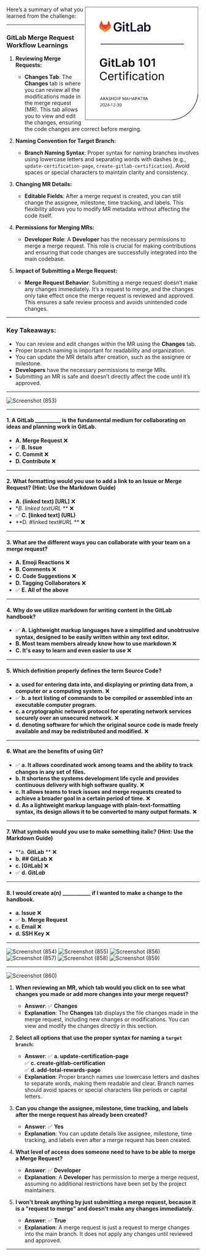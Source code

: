 [<img align="right" alt="GitHub Foundations exam logo" width="300" src="akashdip-mahapatra-f1f2d132-53f4-47fc-b401-7ec7b0e76a62-certificate_page-0001.jpg">](https://www.credly.com/go/6C69ZOKh) 


Here’s a summary of what you learned from the challenge:

---

### GitLab Merge Request Workflow Learnings

1. **Reviewing Merge Requests:**
   - **Changes Tab**: The **Changes** tab is where you can review all the modifications made in the merge request (MR). This tab allows you to view and edit the changes, ensuring the code changes are correct before merging.

2. **Naming Convention for Target Branch:**
   - **Branch Naming Syntax**: Proper syntax for naming branches involves using lowercase letters and separating words with dashes (e.g., `update-certification-page`, `create-gitlab-certification`). Avoid spaces or special characters to maintain clarity and consistency.

3. **Changing MR Details:**
   - **Editable Fields**: After a merge request is created, you can still change the assignee, milestone, time tracking, and labels. This flexibility allows you to modify MR metadata without affecting the code itself.

4. **Permissions for Merging MRs:**
   - **Developer Role**: A **Developer** has the necessary permissions to merge a merge request. This role is crucial for making contributions and ensuring that code changes are successfully integrated into the main codebase.

5. **Impact of Submitting a Merge Request:**
   - **Merge Request Behavior**: Submitting a merge request doesn’t make any changes immediately. It’s a request to merge, and the changes only take effect once the merge request is reviewed and approved. This ensures a safe review process and avoids unintended code changes.

---

### Key Takeaways:
- You can review and edit changes within the MR using the **Changes** tab.
- Proper branch naming is important for readability and organization.
- You can update the MR details after creation, such as the assignee or milestone.
- **Developers** have the necessary permissions to merge MRs.
- Submitting an MR is safe and doesn’t directly affect the code until it’s approved.

---

![Screenshot (853)](https://github.com/user-attachments/assets/0ea54916-db28-4fd5-a529-b7a8a7daaf3b)

---

#### **1. A GitLab __________ is the fundamental medium for collaborating on ideas and planning work in GitLab.**  
- **A. Merge Request** ❌  
- ✅ **B. Issue**  
- **C. Commit** ❌  
- **D. Contribute** ❌  

---

#### **2. What formatting would you use to add a link to an Issue or Merge Request? (Hint: Use the Markdown Guide)**  
- **A. (linked text) [URL]** ❌  
- **B. *linked text*_URL_* ** ❌  
- ✅ **C. [linked text] (URL)**  
- **D. #linked text#*URL* ** ❌  

---

#### **3. What are the different ways you can collaborate with your team on a merge request?**  
- **A. Emoji Reactions** ❌  
- **B. Comments** ❌  
- **C. Code Suggestions** ❌  
- **D. Tagging Collaborators** ❌  
- ✅ **E. All of the above**  

---

#### **4. Why do we utilize markdown for writing content in the GitLab handbook?**  
- ✅ **A. Lightweight markup languages have a simplified and unobtrusive syntax, designed to be easily written within any text editor.**  
- **B. Most team members already know how to use markdown** ❌  
- **C. It's easy to learn and even easier to use** ❌  

---

#### **5. Which definition properly defines the term Source Code?**  
- **a. used for entering data into, and displaying or printing data from, a computer or a computing system.** ❌  
- ✅ **b. a text listing of commands to be compiled or assembled into an executable computer program.**  
- **c. a cryptographic network protocol for operating network services securely over an unsecured network.** ❌  
- **d. denoting software for which the original source code is made freely available and may be redistributed and modified.** ❌  

---

#### **6. What are the benefits of using Git?**  
- ✅ **a. It allows coordinated work among teams and the ability to track changes in any set of files.**  
- **b. It shortens the systems development life cycle and provides continuous delivery with high software quality.** ❌  
- **c. It allows teams to track issues and merge requests created to achieve a broader goal in a certain period of time.** ❌  
- **d. As a lightweight markup language with plain-text-formatting syntax, its design allows it to be converted to many output formats.** ❌  

---

#### **7. What symbols would you use to make something italic? (Hint: Use the Markdown Guide)**  
- **a. **GitLab** ** ❌  
- **b. ## GitLab** ❌  
- **c. [GitLab]** ❌  
- ✅ **d. _GitLab_**  

---

#### **8. I would create a(n) ___________ if I wanted to make a change to the handbook.**  
- **a. Issue** ❌  
- ✅ **b. Merge Request**  
- **c. Email** ❌  
- **d. SSH Key** ❌  

---  

![Screenshot (854)](https://github.com/user-attachments/assets/382b4789-b2e4-4711-af31-50aa064215bd)
![Screenshot (855)](https://github.com/user-attachments/assets/95a3b600-b933-4fd2-ad30-8f428a0db060)
![Screenshot (856)](https://github.com/user-attachments/assets/398c3792-bfda-4049-8ecf-a1ad6aef3f66)
![Screenshot (857)](https://github.com/user-attachments/assets/f795d5b1-18f4-4a02-b09f-3f2f04707edb)
![Screenshot (858)](https://github.com/user-attachments/assets/6d5460dd-f375-43a9-87dc-1654ff842d2b)
![Screenshot (859)](https://github.com/user-attachments/assets/43e5d4d2-9408-485a-9802-a7e534bf4c24)

---

![Screenshot (860)](https://github.com/user-attachments/assets/6c4ddf01-d035-4f6b-be40-4326c1ebac98)

1. **When reviewing an MR, which tab would you click on to see what changes you made or add more changes into your merge request?**

   - **Answer**: ✅ **Changes**
   - **Explanation**: The **Changes** tab displays the file changes made in the merge request, including new changes or modifications. You can view and modify the changes directly in this section.

2. **Select all options that use the proper syntax for naming a `target branch`:**

   - **Answer**: ✅ **a. update-certification-page**  
   ✅ **c. create-gitlab-certification**  
   ✅ **d. add-total-rewards-page**
   - **Explanation**: Proper branch names use lowercase letters and dashes to separate words, making them readable and clear. Branch names should avoid spaces or special characters like periods or capital letters.

3. **Can you change the assignee, milestone, time tracking, and labels after the merge request has already been created?**

   - **Answer**: ✅ **Yes**
   - **Explanation**: You can update details like assignee, milestone, time tracking, and labels even after a merge request has been created.

4. **What level of access does someone need to have to be able to merge a Merge Request?**

   - **Answer**: ✅ **Developer**
   - **Explanation**: A **Developer** has permission to merge a merge request, assuming no additional restrictions have been set by the project maintainers.

5. **I won't break anything by just submitting a merge request, because it is a "request to merge" and doesn't make any changes immediately.**

   - **Answer**: ✅ **True**
   - **Explanation**: A merge request is just a request to merge changes into the main branch. It does not apply any changes until reviewed and approved.

---
